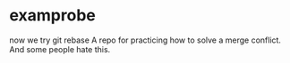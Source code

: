 # examprobe

 now we try git rebase
A repo for practicing how to solve a merge conflict.
And some people hate this.
